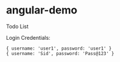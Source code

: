# angular-demo

Todo List

Login Credentials:

    { username: 'user1', password: 'user1' }
    { username: 'Sid', password: 'Pass@123' }
